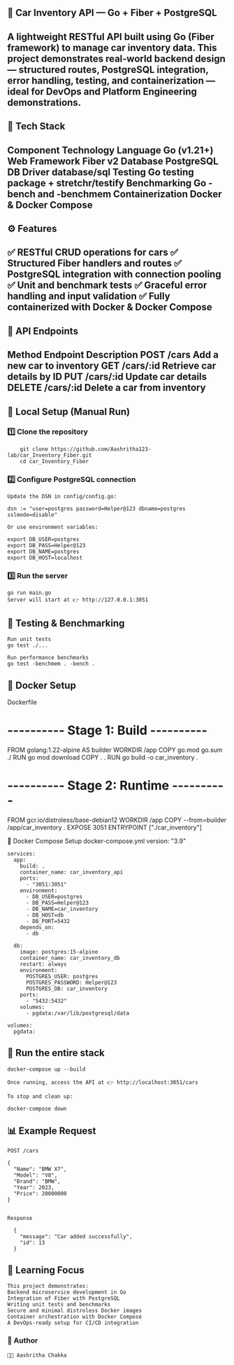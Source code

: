## 🚗 Car Inventory API — Go + Fiber + PostgreSQL

A lightweight RESTful API built using Go (Fiber framework) to manage car inventory data.
This project demonstrates real-world backend design — structured routes, PostgreSQL integration, error handling, testing, and containerization — ideal for DevOps and Platform Engineering demonstrations.
---
## 🧩 Tech Stack
Component	Technology
Language	Go (v1.21+)
Web Framework	Fiber v2
Database	PostgreSQL
DB Driver	database/sql
Testing	Go testing package + stretchr/testify
Benchmarking	Go -bench and -benchmem
Containerization	Docker & Docker Compose
---
## ⚙️ Features

✅ RESTful CRUD operations for cars
✅ Structured Fiber handlers and routes
✅ PostgreSQL integration with connection pooling
✅ Unit and benchmark tests
✅ Graceful error handling and input validation
✅ Fully containerized with Docker & Docker Compose
---
## 🧱 API Endpoints
Method 	   Endpoint	     Description
POST	     /cars	        Add a new car to inventory
GET	       /cars/:id	    Retrieve car details by ID
PUT	       /cars/:id	    Update car details
DELETE	   /cars/:id	    Delete a car from inventory
---
## 🧰 Local Setup (Manual Run)
### 1️⃣ Clone the repository
        git clone https://github.com/Aashritha123-lab/car_Inventory_Fiber.git
        cd car_Inventory_Fiber

### 2️⃣ Configure PostgreSQL connection

    Update the DSN in config/config.go:

    dsn := "user=postgres password=Helper@123 dbname=postgres sslmode=disable"

    Or use environment variables:

    export DB_USER=postgres
    export DB_PASS=Helper@123
    export DB_NAME=postgres
    export DB_HOST=localhost

### 3️⃣ Run the server
    go run main.go
    Server will start at 👉 http://127.0.0.1:3051

## 🧪 Testing & Benchmarking
    Run unit tests
    go test ./...

    Run performance benchmarks
    go test -benchmem . -bench .

## 🐳 Docker Setup
Dockerfile
# ---------- Stage 1: Build ----------
FROM golang:1.22-alpine AS builder
WORKDIR /app
COPY go.mod go.sum ./
RUN go mod download
COPY . .
RUN go build -o car_inventory .

# ---------- Stage 2: Runtime ----------
FROM gcr.io/distroless/base-debian12
WORKDIR /app
COPY --from=builder /app/car_inventory .
EXPOSE 3051
ENTRYPOINT ["./car_inventory"]

🧩 Docker Compose Setup
  docker-compose.yml
    version: "3.9"

    services:
      app:
        build: .
        container_name: car_inventory_api
        ports:
          - "3051:3051"
        environment:
          - DB_USER=postgres
          - DB_PASS=Helper@123
          - DB_NAME=car_inventory
          - DB_HOST=db
          - DB_PORT=5432
        depends_on:
          - db
    
      db:
        image: postgres:15-alpine
        container_name: car_inventory_db
        restart: always
        environment:
          POSTGRES_USER: postgres
          POSTGRES_PASSWORD: Helper@123
          POSTGRES_DB: car_inventory
        ports:
          - "5432:5432"
        volumes:
          - pgdata:/var/lib/postgresql/data
    
    volumes:
      pgdata:

## 🐳 Run the entire stack
    docker-compose up --build
  
    Once running, access the API at 👉 http://localhost:3051/cars
    
    To stop and clean up:
    
    docker-compose down

## 📊 Example Request

    POST /cars
    
    {
      "Name": "BMW X7",
      "Model": "V8",
      "Brand": "BMW",
      "Year": 2023,
      "Price": 20000000
    }
    
    
    Response
      
      {
        "message": "Car added successfully",
        "id": 13
      }

## 🧠 Learning Focus

    This project demonstrates:
    Backend microservice development in Go
    Integration of Fiber with PostgreSQL
    Writing unit tests and benchmarks
    Secure and minimal distroless Docker images
    Container orchestration with Docker Compose
    A DevOps-ready setup for CI/CD integration

### 📎 Author
    👩‍💻 Aashritha Chakka

